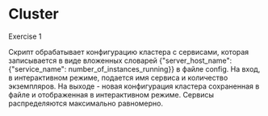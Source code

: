 # Cluster
Exercise 1

Скрипт обрабатывает конфигурацию кластера с сервисами, которая записывается в виде вложенных словарей
{"server_host_name": {"service_name": number_of_instances_running}} в файле config.
На вход, в интерактивном режиме, подается имя сервиса и количество экземпляров. На выходе - новая конфигурация кластера
сохраненная в файле и отображенная в интерактивном режиме. Сервисы распределяются максимально равномерно.
